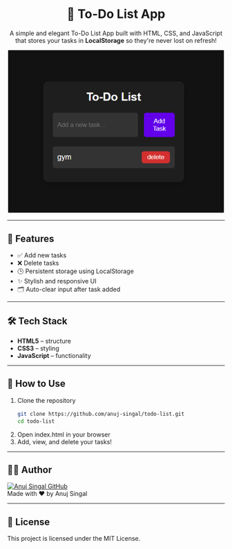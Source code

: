 <h1 align="center">📝 To-Do List App</h1>

<p align="center">
  A simple and elegant To-Do List App built with HTML, CSS, and JavaScript that stores your tasks in <strong>LocalStorage</strong> so they're never lost on refresh!
</p>

<p align="center">
  <img src="./screenshot.png" alt="To-Do App Screenshot" width="500"/>
</p>

---

## 🚀 Features

- ✅ Add new tasks
- ❌ Delete tasks
- 🕒 Persistent storage using LocalStorage
- ✨ Stylish and responsive UI
- 🗂️ Auto-clear input after task added

---

## 🛠️ Tech Stack

- **HTML5** – structure
- **CSS3** – styling
- **JavaScript** – functionality
  
---


## 🧪 How to Use
1. Clone the repository  
   ```bash
   git clone https://github.com/anuj-singal/todo-list.git
   cd todo-list

2. Open index.html in your browser
3. Add, view, and delete your tasks!
   
---

## 👨‍💻 Author

<div> <a href="https://github.com/anuj-singal" target="_blank"> <img src="https://img.shields.io/badge/GitHub-Anuj_Singal-181717?style=for-the-badge&logo=github" alt="Anuj Singal GitHub"> </a> </div>
Made with ❤️ by Anuj Singal

---

## 📄 License

This project is licensed under the MIT License.



